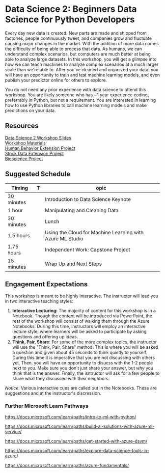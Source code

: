 # Data Science 2: Beginners Data Science for Python Developers

Every day new data is created. New parts are made and shipped from factories, people continuously tweet, and companies grow and fluctuate causing major changes in the market. With the addition of more data comes the difficulty of being able to process that data. As humans, we can understand complex scenarios, but computers are much better at being able to analyze large datasets. In this workshop, you will get a glimpse into how we can teach machines to analyze complex scenarios at a much larger scale than we're able to. After you've cleaned and organized your data, you will have an opportunity to train and test machine learning models, and even publish your predictor online for others to explore. 

You do not need any prior experience with data science to attend this workshop. You are likely someone who has ~1 year experience coding, preferrably in Python, but not a requirement. You are interested in learning how to use Python libraries to call machine learning models and make predictions on your data.

## Resources
[Data Science 2 Workshop Slides](https://slidedecks.blob.core.windows.net/reactorslides/Data_Science_2_Full_Day.pptx)  
[Workshop Materials](/workshop-resources/data-science-and-machine-learning/Data_Science_2/workshop-materials)  
[Human Behavior Extension Project](/workshop-resources/data-science-and-machine-learning/Data_Science_2/human-behavior-project)  
[Stock Data Extension Project](/workshop-resources/data-science-and-machine-learning/Data_Science_2/stock-project)  
[Bioscience Project](/workshop-resources/data-science-and-machine-learning/Data_Science_2/bioscience-project)  

## Suggested Schedule
| Timing | T| opic |
| ---- |-| ----- |
| 30 minutes | | Introduction to Data Science Keynote |
| 1 hour | | Manipulating and Cleaning Data |
| 30 minutes | | Lunch | 
| 1.5 hours | | Using the Cloud for Machine Learning with Azure ML Studio | 
| 1.75 hours | | Independent Work: Capstone Project | 
| 15 minutes | | Wrap Up and Next Steps |

## Engagement Expectations
This workshop is meant to be highly interactive. The instructor will lead you in two interactive teaching styles:
1. **Interactive Lecturing:** The majority of content for this workshop is in a Notebook. Though the content will be introduced via PowerPoint, the rest of the workshop will consist of walking them through the Azure Notebooks. During this time, instructors will employ an interactive lecture style, where learners will be asked to participate by asking questions and offering up ideas.
2. **Think, Pair, Share:** For some of the more complex topics, the instructor will use the "Think, Pair, Share" method. This is where you will be asked a question and given about 45 seconds to think quietly to yourself. During this time it is imperative that you are not discussing with others yet. Then, you will have an opportunity to disucss with the 1-2 people next to you. Make sure you don't just share your answer, but *why* you think that is the answer. Finally, the isntructor will ask for a few people to share what they discussed with their neighbors. 

*Notice*: Various interactive cues are called out in the Notebooks. These are suggestions and at the instructor's discression.

### Further Microsoft Learn Pathways
https://docs.microsoft.com/learn/paths/intro-to-ml-with-python/

https://docs.microsoft.com/learn/paths/build-ai-solutions-with-azure-ml-service/

https://docs.microsoft.com/learn/paths/get-started-with-azure-dsvm/

https://docs.microsoft.com/learn/paths/explore-data-science-tools-in-azure/

https://docs.microsoft.com/learn/paths/azure-fundamentals/
